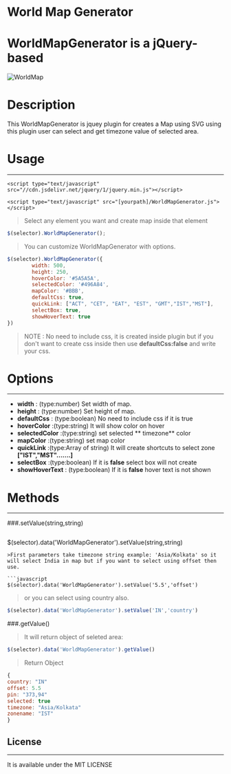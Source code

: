 # World Map Generator 

# WorldMapGenerator is a jQuery-based

![WorldMap](http://i.imgur.com/i22GQ74.png?1)

# Description

This WorldMapGenerator is jquey plugin for creates a Map using SVG using this plugin user can
select and get timezone value of selected area.

# Usage
---------------------
`<script type="text/javascript" src="//cdn.jsdelivr.net/jquery/1/jquery.min.js"></script>`

`<script type="text/javascript" src="[yourpath]/WorldMapGenerator.js"></script>`

 >Select any element you want and create map inside that element

```javascript
$(selector).WorldMapGenerator();
```

> You can customize WorldMapGenerator with options.

```javascript
$(selector).WorldMapGenerator({
        width: 500,
        height: 250,
        hoverColor: '#5A5A5A',
        selectedColor: '#496A84',
        mapColor: '#BBB',
        defaultCss: true,
        quickLink: ["ACT", "CET", "EAT", "EST", "GMT","IST","MST"],
        selectBox: true,
        showHoverText: true
})
```
 >NOTE : No need to include css, it is created inside plugin but if you don't want to create css inside then use **defaultCss:false** and write your css.

# Options
---------------------

* **width** : (type:number) Set width of map.
* **height** : (type:number) Set height of map.
* **defaultCss** : (type:boolean)  No need to include css if it is true
* **hoverColor** :(type:string) It will show color on hover 
* **selectedColor** :(type:string) set selected ** timezone**  color
* **mapColor** :(type:string) set map color
* **quickLink** :(type:Array of string) It will create shortcuts to select zone **["IST","MST".......]** 
* **selectBox** :(type:boolean) If it is **false** select box will not create
* **showHoverText**  : (type:boolean)  If it is **false** hover text is not shown



# Methods
---------------------

###.setValue(string,string)
>```javascript
$(selector).data('WorldMapGenerator').setValue(string,string)
```
>First parameters take timezone string example: 'Asia/Kolkata' so it will select India in map but if you want to select using offset then use.

```javascript
$(selector).data('WorldMapGenerator').setValue('5.5','offset')
```
>or you can select using country also.

```javascript
$(selector).data('WorldMapGenerator').setValue('IN','country')
```

###.getValue()

> It will return object of seleted area:

```javascript
$(selector).data('WorldMapGenerator').getValue()
```
> Return Object
```javascript
{
country: "IN"
offset: 5.5
pin: "373,94"
selected: true
timezone: "Asia/Kolkata"
zonename: "IST"
}
```

## License
---------------------
It is available under the MIT LICENSE
